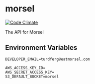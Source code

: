 morsel
==========

[![Code Climate](https://codeclimate.com/repos/52b35105f3ea0062e700353a/badges/ff8fda8c47176e04cee8/gpa.png)](https://codeclimate.com/repos/52b35105f3ea0062e700353a/feed)

The API for Morsel


## Environment Variables

```
DEVELOPER_EMAIL=turdferg@eatmorsel.com

AWS_ACCESS_KEY_ID=
AWS_SECRET_ACCESS_KEY=
S3_DEFAULT_BUCKET=morsel
```
